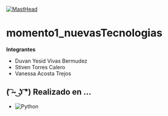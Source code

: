 [![MastHead](https://cwsmgmt.corsair.com/hybris/tlc/systems/images/tlc_systems_banner_i7300.png)]()
# momento1_nuevasTecnologias

**Integrantes**
  - Duvan Yesid Vivas Bermudez
  - Stiven Torres Calero
  - Vanessa Acosta Trejos
  
  ## ( ͡~ ͜ʖ ͡°) Realizado en ...
- ![Python](https://img.shields.io/badge/python-3670A0?style=for-the-badge&logo=python&logoColor=ffdd54)
